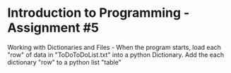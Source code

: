 # Introduction to Programming - Assignment #5
Working with Dictionaries and Files - When the program starts, load each "row" of data in "ToDoToDoList.txt" into a python Dictionary. Add the each dictionary "row" to a python list "table"
